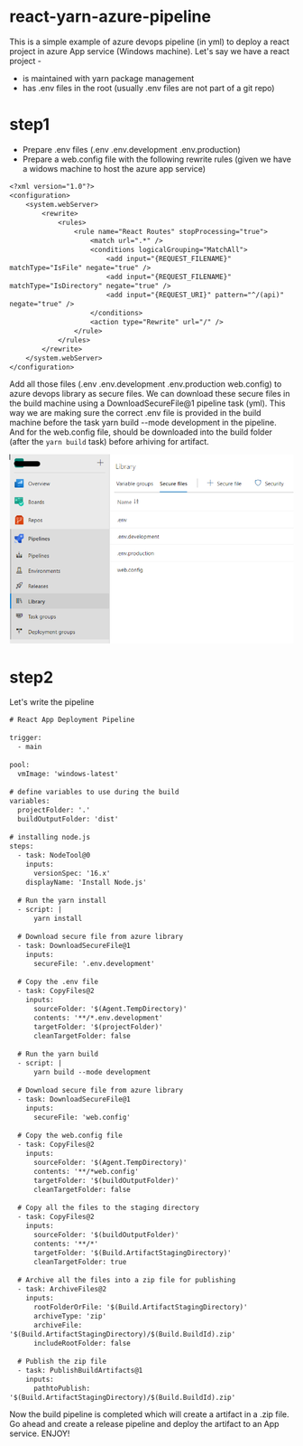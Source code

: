 # react-yarn-azure-pipeline
This is a simple example of azure devops pipeline (in yml) to deploy a react project in azure App service (Windows machine). 
Let's say we have a react project - 

  - is maintained with yarn package management 
  - has .env files in the root (usually .env files are not part of a git repo)


# step1
- Prepare .env files (.env .env.development .env.production)
- Prepare a web.config file with the following rewrite rules (given we have a widows machine to host the azure app service)

```
<?xml version="1.0"?>
<configuration>
	<system.webServer>
		<rewrite>
			<rules>
				<rule name="React Routes" stopProcessing="true">
					<match url=".*" />
					<conditions logicalGrouping="MatchAll">
						<add input="{REQUEST_FILENAME}" matchType="IsFile" negate="true" />
						<add input="{REQUEST_FILENAME}" matchType="IsDirectory" negate="true" />
						<add input="{REQUEST_URI}" pattern="^/(api)" negate="true" />
					</conditions>
					<action type="Rewrite" url="/" />
				</rule>
			</rules>
		</rewrite>
	</system.webServer>
</configuration>
```

Add all those files (.env .env.development .env.production web.config) to azure devops library as secure files. We can download these secure files in the build machine using a DownloadSecureFile@1 pipeline task (yml). This way we are making sure the correct .env file is provided in the build machine before the task yarn build --mode development in the pipeline. And for the web.config file, should be downloaded into the build folder (after the ```yarn build``` task) before arhiving for artifact.

<img src="azure-library.png" />

# step2
Let's write the pipeline
```
# React App Deployment Pipeline

trigger:
  - main

pool:
  vmImage: 'windows-latest'

# define variables to use during the build
variables:
  projectFolder: '.'
  buildOutputFolder: 'dist'

# installing node.js
steps:
  - task: NodeTool@0
    inputs:
      versionSpec: '16.x'
    displayName: 'Install Node.js'

  # Run the yarn install
  - script: |
      yarn install

  # Download secure file from azure library
  - task: DownloadSecureFile@1
    inputs:
      secureFile: '.env.development'

  # Copy the .env file
  - task: CopyFiles@2
    inputs:
      sourceFolder: '$(Agent.TempDirectory)'
      contents: '**/*.env.development'
      targetFolder: '$(projectFolder)'
      cleanTargetFolder: false

  # Run the yarn build
  - script: |
      yarn build --mode development

  # Download secure file from azure library
  - task: DownloadSecureFile@1
    inputs:
      secureFile: 'web.config'

  # Copy the web.config file
  - task: CopyFiles@2
    inputs:
      sourceFolder: '$(Agent.TempDirectory)'
      contents: '**/*web.config'
      targetFolder: '$(buildOutputFolder)'
      cleanTargetFolder: false

  # Copy all the files to the staging directory
  - task: CopyFiles@2
    inputs:
      sourceFolder: '$(buildOutputFolder)'
      contents: '**/*'
      targetFolder: '$(Build.ArtifactStagingDirectory)'
      cleanTargetFolder: true

  # Archive all the files into a zip file for publishing
  - task: ArchiveFiles@2
    inputs:
      rootFolderOrFile: '$(Build.ArtifactStagingDirectory)'
      archiveType: 'zip'
      archiveFile: '$(Build.ArtifactStagingDirectory)/$(Build.BuildId).zip'
      includeRootFolder: false

  # Publish the zip file
  - task: PublishBuildArtifacts@1
    inputs:
      pathtoPublish: '$(Build.ArtifactStagingDirectory)/$(Build.BuildId).zip'

```

Now the build pipeline is completed which will create a artifact in a .zip file. Go ahead and create a release pipeline and deploy the artifact to an App service. ENJOY!
